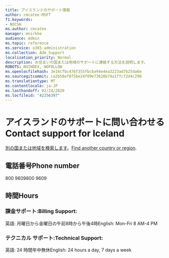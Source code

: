 ```yaml
---
title: アイスランドのサポート情報
author: cmcatee-MSFT
f1.keywords:
- NOCSH
ms.author: cmcatee
manager: mnirkhe
audience: Admin
ms.topic: reference
ms.service: o365-administration
ms.collection: Adm_Support
localization_priority: Normal
description: お住まいの国または地域のサポートに連絡する方法を説明します。
ROBOTS: NOINDEX, NOFOLLOW
ms.openlocfilehash: 3e16cfbc476f355fbcba94e4ea3223ad7b25da6e
ms.sourcegitcommit: ca2b58ef8f5be24f09e73620b74a1ffcf2d4c290
ms.translationtype: MT
ms.contentlocale: ja-JP
ms.lasthandoff: 02/24/2020
ms.locfileid: "42256397"
---
```

# <a name="contact-support-for-iceland"></a><span data-ttu-id="31ccb-103">アイスランドのサポートに問い合わせる</span><span class="sxs-lookup"><span data-stu-id="31ccb-103">Contact support for Iceland</span></span>

<span data-ttu-id="31ccb-104">[別の国または地域を検索します](../contact-support-for-business-products.md)。</span><span class="sxs-lookup"><span data-stu-id="31ccb-104">[Find another country or region](../contact-support-for-business-products.md).</span></span>

## <a name="phone-number"></a><span data-ttu-id="31ccb-105">電話番号</span><span class="sxs-lookup"><span data-stu-id="31ccb-105">Phone number</span></span>
<span data-ttu-id="31ccb-106">800 9609</span><span class="sxs-lookup"><span data-stu-id="31ccb-106">800 9609</span></span>

## <a name="hours"></a><span data-ttu-id="31ccb-107">時間</span><span class="sxs-lookup"><span data-stu-id="31ccb-107">Hours</span></span>
### <a name="billing-support"></a><span data-ttu-id="31ccb-108">課金サポート:</span><span class="sxs-lookup"><span data-stu-id="31ccb-108">Billing Support:</span></span>

<span data-ttu-id="31ccb-109">英語: 月曜日から金曜日の午前8時から午後4時</span><span class="sxs-lookup"><span data-stu-id="31ccb-109">English: Mon-Fri 8 AM-4 PM</span></span>

### <a name="technical-support"></a><span data-ttu-id="31ccb-110">テクニカル サポート:</span><span class="sxs-lookup"><span data-stu-id="31ccb-110">Technical Support:</span></span>

<span data-ttu-id="31ccb-111">英語: 24 時間年中無休</span><span class="sxs-lookup"><span data-stu-id="31ccb-111">English: 24 hours a day, 7 days a week</span></span>